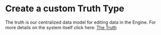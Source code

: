 # Create a custom Truth Type

The truth is our centralized data model for editing data in the Engine. For more details on the system itself click here: [The Truth](/the_machinery_book/the_truth/index.html)

